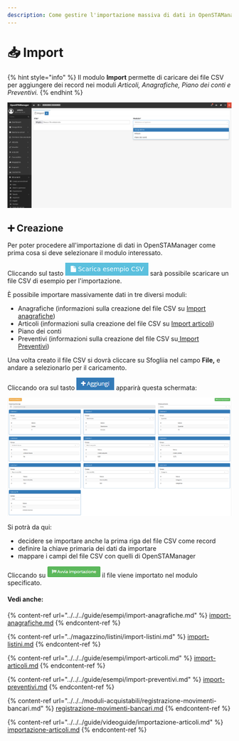 ```yaml
---
description: Come gestire l'importazione massiva di dati in OpenSTAManager
---
```


# 📥 Import

{% hint style="info" %}
Il modulo **Import** permette di caricare dei file CSV per aggiungere dei record nei moduli _Articoli, Anagrafiche, Piano dei conti e Preventivi._
{% endhint %}

![](<../../../.gitbook/assets/image (543).png>)

## ➕ Creazione

Per poter procedere all'importazione di dati in OpenSTAManager come prima cosa si deve selezionare il modulo interessato.

Cliccando sul tasto <img src="../../../.gitbook/assets/imp.png" alt="" data-size="line"> sarà possibile scaricare un file CSV di esempio per l'importazione.

È possibile importare massivamente dati in tre diversi moduli:

* Anagrafiche (informazioni sulla creazione del file CSV su [Import anagrafiche](../../../guide/esempi/import-anagrafiche.md))
* Articoli (informazioni sulla creazione del file CSV su [Import articoli](../../../guide/esempi/import-articoli.md))
* Piano dei conti
* Preventivi (informazioni sulla creazione del file CSV su[ Import Preventivi](../../../guide/esempi/import-preventivi.md))

Una volta creato il file CSV si dovrà cliccare su Sfogliia nel campo **File,** e andare a selezionarlo per il caricamento.

Cliccando ora sul tasto ![](../../../.gitbook/assets/+aggiungi.PNG) apparirà questa schermata:

![Screenshot creazione import](../../../.gitbook/assets/CampiImport.PNG)

Si potrà da qui:

* decidere se importare anche la prima riga del file CSV come record
* definire la chiave primaria dei dati da importare
* mappare i campi del file CSV con quelli di OpenSTAManager

Cliccando su ![](../../../.gitbook/assets/AvviaImportazione.PNG) il file viene importato nel modulo specificato.

#### Vedi anche:

{% content-ref url="../../../guide/esempi/import-anagrafiche.md" %}
[import-anagrafiche.md](../../../guide/esempi/import-anagrafiche.md)
{% endcontent-ref %}

{% content-ref url="../magazzino/listini/import-listini.md" %}
[import-listini.md](../magazzino/listini/import-listini.md)
{% endcontent-ref %}

{% content-ref url="../../../guide/esempi/import-articoli.md" %}
[import-articoli.md](../../../guide/esempi/import-articoli.md)
{% endcontent-ref %}

{% content-ref url="../../../guide/esempi/import-preventivi.md" %}
[import-preventivi.md](../../../guide/esempi/import-preventivi.md)
{% endcontent-ref %}

{% content-ref url="../../../moduli-acquistabili/registrazione-movimenti-bancari.md" %}
[registrazione-movimenti-bancari.md](../../../moduli-acquistabili/registrazione-movimenti-bancari.md)
{% endcontent-ref %}

{% content-ref url="../../../guide/videoguide/importazione-articoli.md" %}
[importazione-articoli.md](../../../guide/videoguide/importazione-articoli.md)
{% endcontent-ref %}
